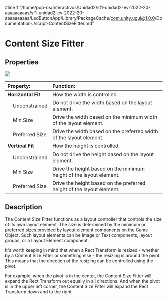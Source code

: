 #line 1 "/home/pop-os/Interactivos/Unidad2/sf1-unidad2-ev-2022-20-aaaaaaaaas/sf1-unidad2-ev-2022-20-aaaaaaaaas/LedButtonApp/Library/PackageCache/com.unity.ugui@1.0.0/Documentation~/script-ContentSizeFitter.md"
# Content Size Fitter

## Properties

![](images/UI_ContentSizeFitterInspector.png)

|**Property:** |**Function:** |
|:---|:---|
|**Horizontal Fit** |How the width is controlled. |
|&nbsp;&nbsp;&nbsp;&nbsp;Unconstrained |Do not drive the width based on the layout element. |
|&nbsp;&nbsp;&nbsp;&nbsp;Min Size |Drive the width based on the minimum width of the layout element. |
|&nbsp;&nbsp;&nbsp;&nbsp;Preferred Size |Drive the width based on the preferred width of the layout element. |
|**Vertical Fit** |How the height is controlled. |
|&nbsp;&nbsp;&nbsp;&nbsp;Unconstrained |Do not drive the height based on the layout element. |
|&nbsp;&nbsp;&nbsp;&nbsp;Min Size |Drive the height based on the minimum height of the layout element. |
|&nbsp;&nbsp;&nbsp;&nbsp;Preferred Size |Drive the height based on the preferred height of the layout element. |


## Description

The Content Size Fitter functions as a layout controller that controls the size of its own layout element. The size is determined by the minimum or preferred sizes provided by layout element components on the Game Object. Such layout elements can be Image or Text components, layout groups, or a Layout Element component.

It's worth keeping in mind that when a Rect Transform is resized - whether by a Content Size Fitter or something else - the resizing is around the pivot. This means that the direction of the resizing can be controlled using the pivot.

For example, when the pivot is in the center, the Content Size Fitter will expand the Rect Transform out equally in all directions. And when the pivot is in the upper left corner, the Content Size Fitter will expand the Rect Transform down and to the right.
